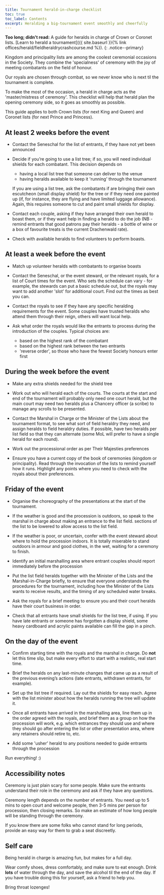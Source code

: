 ```yaml
---
title: Tournament herald-in-charge checklist
toc: true
toc_label: Contents
excerpt: Heralding a big-tournament event smoothly and cheerfully
---
```


__Too long; didn't read:__ A guide for heralds in charge of Crown or Coronet lists. [Learn to herald a tournament]({{ site.baseurl }}{% link offices/herald/fieldheraldrycrashcourse.md %}).
{: .notice--primary}

Kingdom and principality lists are among the coolest ceremonial occasions in the Society. They combine the 'specialness' of ceremony with the joy of meeting combatants on the field of honour. 

Our royals are chosen through combat, so we never know who is next til the tournament is complete. 

To make the most of the occasion, a herald in charge acts as the 'master/mistress of ceremony'. This checklist will help that herald plan the opening ceremony side, so it goes as smoothly as possible. 

This guide applies to both Crown lists (for next King and Queen) and Coronet lists (for next Prince and Princess).

## At least 2 weeks before the event

* Contact the Seneschal for the list of entrants, if they have not yet been announced

* Decide if you’re going to use a list tree; if so, you will need individual shields for each combatant. This decision depends on
  * having a local list tree that someone can deliver to the venue
  * having heralds available to keep it 'running' through the tournament

  If you are using a list tree, ask the combatants if are bringing their own escutcheon (small display shield) for the tree or if they need one painted up (if, for instance, they are flying and have limited luggage allowance). Again, this requires someone to cut and paint small shields for display.

* Contact each couple, asking if they have arranged their own herald to boast them, or if they want help in  finding a herald to do the job (NB - remind entrants that good patrons pay their heralds - a bottle of wine or a box of favourite treats is the current Drachenwald rate). 

* Check with available heralds to find volunteers to perform boasts.

## At least a week before the event

* Match up volunteer heralds with combatants to organise boasts

* Contact the Seneschal, or the event steward, or the relevant royals, for a list of Court times for the event. Who sets the schedule can vary - for example, the stewards can put a basic schedule out, but the royals may want to add another 'slot' for additional court. Find out the times as best you can.

* Contact the royals to see if they have any specific heralding requirements for the event. Some couples have trusted heralds who attend them through their reign, others will want local help.  

* Ask what order the royals would like the entrants to process during the introduction of the couples. Typical choices are:
  * based on the highest rank of the combatant
  * based on the highest rank between the two entrants
  * 'reverse order', so those who have the fewest Society honours enter first
  
## During the week before the event

* Make any extra shields needed for the shield tree

* Work out who will herald each of the courts. The courts at the start and end of the tournament will probably only need one court herald, but the main court may need two heralds plus a Chancery officer (a scribe) to manage any scrolls to be presented.

* Contact the Marshal in Charge or the Minister of the Lists about the tournament format, to see what sort of field heraldry they need, and assign heralds to field heraldry duties. If possible, have two heralds per list field so that they can alternate (some MoL will prefer to have a single herald for each round).

* Work out the processional order as per Their Majesties preferences

* Ensure you have a current copy of the book of ceremonies (kingdom or principality). Read through the invocation of the lists to remind yourself how it runs. Highlight any points where you need to check with the royals about their preferences. 

## Friday of the event

* Organise the choreography of the presentations at the start of the tournament. 

* If the weather is good and the procession is outdoors, so speak to the marshal in charge about making an entrance to the list field. sections of the list to be lowered to allow access to the list field. 

* If the weather is poor, or uncertain, confer with the event steward about where to hold the procession indoors. It is totally miserable to stand outdoors in armour and good clothes, in the wet, waiting for a ceremony to finish.

* Identify an initial marshalling area where entrant couples should report immediately before the procession

* Put the list field heralds together with the Minister of the Lists and the Marshal-in-Charge briefly, to ensure that everyone understands the procedures for the tournament, including how the Minister of the Lists wants to receive results, and  the timing of any scheduled water breaks.

* Ask the royals for a brief meeting to ensure you and their court heralds have their court business in order. 

* Check that all entrants have small shields for the list tree, if using. If you have late entrants or someone has forgotten a display shield, some heavy cardboard and acrylic paints available can fill the gap in a pinch.

## On the day of the event

* Confirm starting time with the royals and the marshal in charge. Do __not__ let this time slip, but make every effort to start with a realistic, real start time. 

* Brief the heralds on any last-minute changes that came up as a result of the previous evening’s actions (late entrants, withdrawn entrants, for example).

* Set up the list tree if required. Lay out the shields for easy reach. Agree with the list minister about how the heralds running the tree will update it.

* Once all entrants have arrived in the marshalling area, line them up in the order agreed with the royals, and brief them as a group on how the procession will work, e.g. which entrances they should use and where they should go after entering the list or other presentation area, where any retainers should retire to, etc.

* Add some 'usher' herald to any positions needed to guide entrants through the procession

Run everything! :)


## Accessibility notes

Ceremony is just plain scary for some people. Make sure the entrants understand their role in the ceremony and ask if they have any questions.

Ceremony length depends on the number of entrants. You need up to 5 mins to open court and welcome people, then 3-5 mins per person for procession, then closing remarks. So make an estimate of how long people will be standing through the ceremony. 

If you know there are some folks who cannot stand for long periods, provide an easy way for them to grab a seat discreetly.

## Self care

Being herald in charge is amazing fun, but makes for a full day.  

Wear comfy shoes, dress comfortably, and make sure to eat enough. Drink __lots__ of water through the day, and save the alcohol til the end of the day. If you have trouble doing this for yourself, ask a friend to help you. 

Bring throat lozenges!

